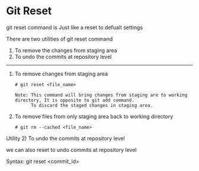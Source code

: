 # Git Reset

git reset command is Just like a reset to defualt settings

There are two utilities of git reset command
1) To remove the changes from staging area
3) To undo the commits at repository level

---
1. To remove changes from staging area
    ~~~
    # git reset <file_name>
    
    Note: This command will bring changes from staging are to working directory, It is opposite to git add command.
          To discard the staged changes in staging area.
    ~~~
    
2. To remove files from only staging area back to working directory
    ~~~
    # git rm --cached <file_name>
    ~~~

Utility 2) To undo the commits at repository level

we can also reset to undo commits at repository level

Syntax:  git reset <mode>  <commit_id>
